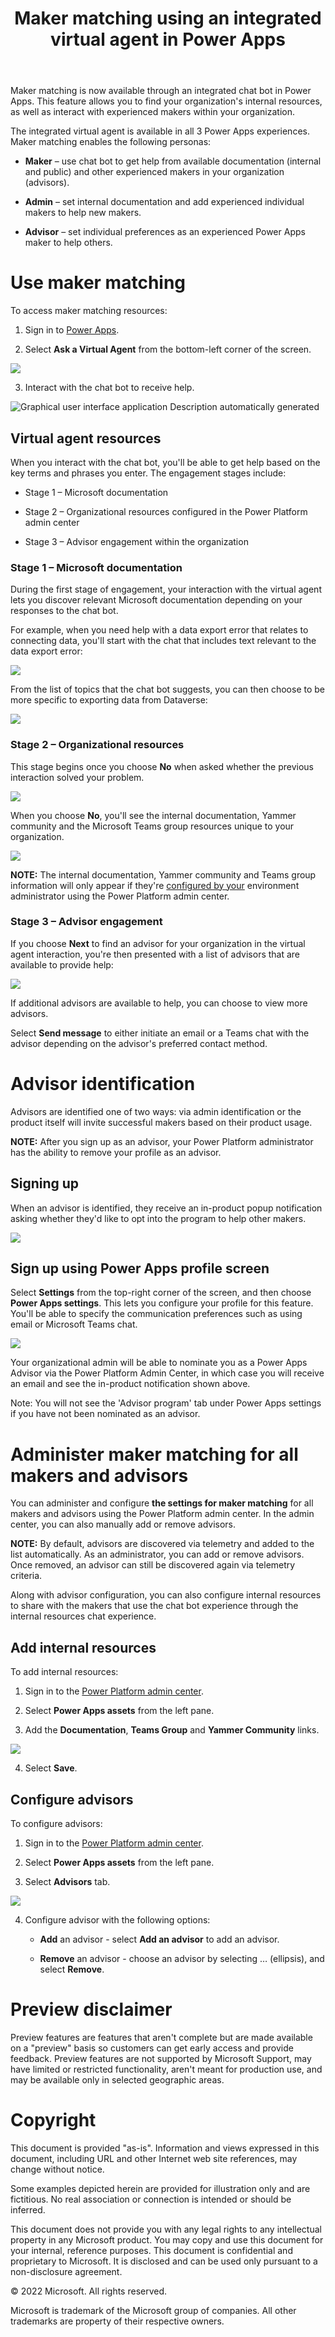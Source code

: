 ﻿---
title: Maker matching using an integrated virtual agent in Power Apps
---

Maker matching is now available through an integrated chat bot in Power Apps. This feature allows you to find your organization's internal resources, as well as interact with experienced makers within your organization.

The integrated virtual agent is available in all 3 Power Apps experiences. Maker matching enables the following personas:

- **Maker** – use chat bot to get help from available documentation (internal and public) and other experienced makers in your organization (advisors).

- **Admin** – set internal documentation and add experienced individual makers to help new makers.

- **Advisor** – set individual preferences as an experienced Power Apps maker to help others.

# Use maker matching

To access maker matching resources:

1.  Sign in to [Power Apps](https://make.powerapps.com).

2.  Select **Ask a Virtual Agent** from the bottom-left corner of the screen.

![](media/image1.png)

3.  Interact with the chat bot to receive help.

![Graphical user interface  application Description automatically generated](media/image2.png)

## Virtual agent resources

When you interact with the chat bot, you'll be able to get help based on the key terms and phrases you enter. The engagement stages include:

-   Stage 1 – Microsoft documentation

-   Stage 2 – Organizational resources configured in the Power Platform admin center

-   Stage 3 – Advisor engagement within the organization

### Stage 1 – Microsoft documentation

During the first stage of engagement, your interaction with the virtual agent lets you discover relevant Microsoft documentation depending on your responses to the chat bot.

For example, when you need help with a data export error that relates to connecting data, you'll start with the chat that includes text relevant to the data export error:

![](media/image3.png)

From the list of topics that the chat bot suggests, you can then choose to be more specific to exporting data from Dataverse:

![](media/image4.png)

### Stage 2 – Organizational resources

This stage begins once you choose **No** when asked whether the previous interaction solved your problem.

![](media/image5.png)

When you choose **No**, you'll see the internal documentation, Yammer community and the Microsoft Teams group resources unique to your organization.

![](media/image6.png)

**NOTE:** The internal documentation, Yammer community and Teams group information will only appear if they're [configured by your](#add-internal-resources) environment administrator using the Power Platform admin center.

### Stage 3 – Advisor engagement

If you choose **Next** to find an advisor for your organization in the virtual agent interaction, you're then presented with a list of advisors that are available to provide help:

![](media/image7.png)

If additional advisors are available to help, you can choose to view more advisors.

Select **Send message** to either initiate an email or a Teams chat with the advisor depending on the advisor's preferred contact method.

# Advisor identification

Advisors are identified one of two ways: via admin identification or the product itself will invite successful makers based on their product usage.

**NOTE:** After you sign up as an advisor, your Power Platform administrator has the ability to remove your profile as an advisor.

## Signing up 

When an advisor is identified, they receive an in-product popup notification asking whether they'd like to opt into the program to help other makers.

![](media/image8.png)

## Sign up using Power Apps profile screen

Select **Settings** from the top-right corner of the screen, and then choose **Power Apps settings**. This lets you configure your profile for this feature. You'll be able to specify the communication preferences such as using email or Microsoft Teams chat.

![](media/image9.png)

Your organizational admin will be able to nominate you as a Power Apps Advisor via the Power Platform Admin Center, in which case you will receive an email and see the in-product notification shown above.

Note: You will not see the 'Advisor program' tab under Power Apps settings if you have not been nominated as an advisor.

# Administer maker matching for all makers and advisors

You can administer and configure **the settings for maker matching** for all makers and advisors using the Power Platform admin center. In the admin center, you can also manually add or remove advisors.

**NOTE:** By default, advisors are discovered via telemetry and added to the list automatically. As an administrator, you can add or remove advisors. Once removed, an advisor can still be discovered again via telemetry criteria.

Along with advisor configuration, you can also configure internal resources to share with the makers that use the chat bot experience through the internal resources chat experience.

## Add internal resources

To add internal resources:

1.  Sign in to the [Power Platform admin center](https://admin.powerplatform.com).

2.  Select **Power Apps assets** from the left pane.

3.  Add the **Documentation**, **Teams Group** and **Yammer Community** links.

![](media/image10.png)

4.  Select **Save**.

## Configure advisors

To configure advisors:

1.  Sign in to the [Power Platform admin center](https://admin.powerplatform.com).

2.  Select **Power Apps assets** from the left pane.

3.  Select **Advisors** tab.

![](media/image11.png)

4.  Configure advisor with the following options:

    - **Add** an advisor - select **Add an advisor** to add an advisor.

    - **Remove** an advisor - choose an advisor by selecting … (ellipsis), and select **Remove**.

# Preview disclaimer

Preview features are features that aren't complete but are made available on a "preview" basis so customers can get early access and provide feedback. Preview features are not supported by Microsoft Support, may have limited or restricted functionality, aren't meant for production use, and may be available only in selected geographic areas.

# Copyright

This document is provided "as-is". Information and views expressed in this document, including URL and other Internet web site references, may change without notice.

Some examples depicted herein are provided for illustration only and are fictitious. No real association or connection is intended or should be inferred.

This document does not provide you with any legal rights to any intellectual property in any Microsoft product. You may copy and use this document for your internal, reference purposes. This document is confidential and proprietary to Microsoft. It is disclosed and can be used only pursuant to a non-disclosure agreement.

© 2022 Microsoft. All rights reserved.

Microsoft is trademark of the Microsoft group of companies. All other trademarks are property of their respective owners.
